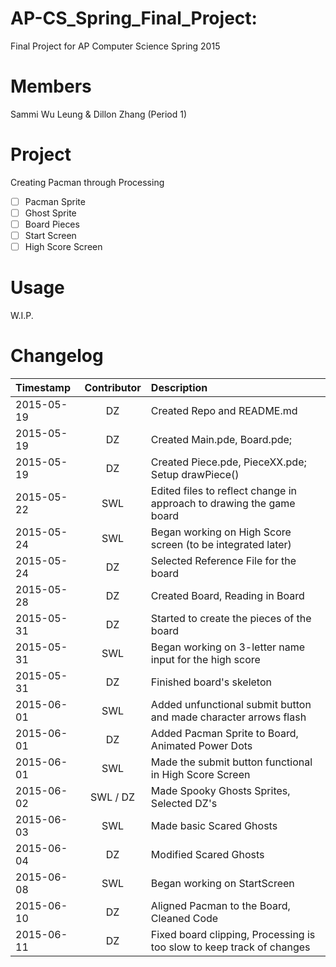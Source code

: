 AP-CS_Spring_Final_Project:
===========================

Final Project for AP Computer Science Spring 2015

Members
=======
Sammi Wu Leung & Dillon Zhang (Period 1)

Project
=======
Creating Pacman through Processing
- [ ] Pacman Sprite
- [ ] Ghost Sprite
- [ ] Board Pieces
- [ ] Start Screen
- [ ] High Score Screen

Usage
=====
W.I.P.

Changelog
=========
| Timestamp  | Contributor  | Description |
|:-----------|:------------:|:------------|
| 2015-05-19 | DZ           | Created Repo and README.md |  
| 2015-05-19 | DZ           | Created Main.pde, Board.pde; |
| 2015-05-19 | DZ           | Created Piece.pde, PieceXX.pde; Setup drawPiece() |
| 2015-05-22 | SWL          | Edited files to reflect change in approach to drawing the game board |
| 2015-05-24 | SWL          | Began working on High Score screen (to be integrated later) |
| 2015-05-24 | DZ           | Selected Reference File for the board |
| 2015-05-28 | DZ           | Created Board, Reading in Board |
| 2015-05-31 | DZ           | Started to create the pieces of the board |
| 2015-05-31 | SWL          | Began working on 3-letter name input for the high score |
| 2015-05-31 | DZ           | Finished board's skeleton |
| 2015-06-01 | SWL          | Added unfunctional submit button and made character arrows flash |
| 2015-06-01 | DZ           | Added Pacman Sprite to Board, Animated Power Dots |
| 2015-06-01 | SWL          | Made the submit button functional in High Score Screen |
| 2015-06-02 | SWL / DZ     | Made Spooky Ghosts Sprites, Selected DZ's |
| 2015-06-03 | SWL          | Made basic Scared Ghosts |
| 2015-06-04 | DZ           | Modified Scared Ghosts |
| 2015-06-08 | SWL          | Began working on StartScreen | 
| 2015-06-10 | DZ           | Aligned Pacman to the Board, Cleaned Code |
| 2015-06-11 | DZ           | Fixed board clipping, Processing is too slow to keep track of changes |